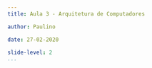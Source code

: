 ```yaml
---
title: Aula 3 - Arquitetura de Computadores

author: Paulino

date: 27-02-2020

slide-level: 2
...
```

